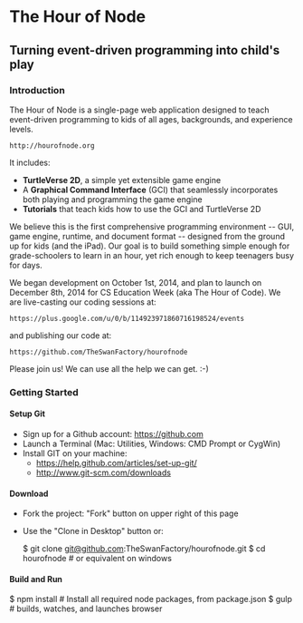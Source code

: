 # The Hour of Node

## Turning event-driven programming into child's play

### Introduction

The Hour of Node is a single-page web application designed to teach event-driven programming to kids of all ages, backgrounds, and experience levels.

    http://hourofnode.org

It includes:

 * **TurtleVerse 2D**, a simple yet extensible game engine 
 * A **Graphical Command Interface** (GCI) that seamlessly incorporates both playing and programming the game engine
 * **Tutorials** that teach kids how to use the GCI and TurtleVerse 2D

We believe this is the first comprehensive programming environment -- GUI, game engine, runtime, and document format -- designed from the ground up for kids (and the iPad). Our goal is to build something simple enough for grade-schoolers to learn in an hour, yet rich enough to keep teenagers busy for days. 

We began development on October 1st, 2014, and plan to launch on December 8th, 2014 for CS Education Week (aka The Hour of Code). We are live-casting our coding sessions at:

    https://plus.google.com/u/0/b/114923971860716198524/events

and publishing our code at:

    https://github.com/TheSwanFactory/hourofnode

Please join us! We can use all the help we can get. :-)

### Getting Started

#### Setup Git

* Sign up for a Github account: https://github.com
* Launch a Terminal (Mac: Utilities, Windows: CMD Prompt or CygWin)
* Install GIT on your machine: 
  * https://help.github.com/articles/set-up-git/
  * http://www.git-scm.com/downloads

#### Download

* Fork the project: "Fork" button on upper right of this page
* Use the "Clone in Desktop" button or:

  $ git clone git@github.com:TheSwanFactory/hourofnode.git
  $ cd hourofnode # or equivalent on windows
  
#### Build and Run

  $ npm install # Install all required node packages, from package.json
  $ gulp # builds, watches, and launches browser
